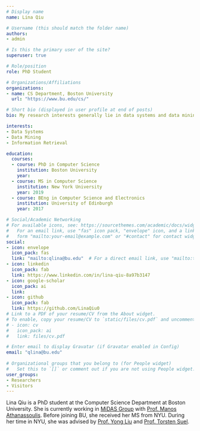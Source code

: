 ```yaml
---
# Display name
name: Lina Qiu

# Username (this should match the folder name)
authors:
- admin

# Is this the primary user of the site?
superuser: true

# Role/position
role: PhD Student

# Organizations/Affiliations
organizations:
- name: CS Department, Boston University
  url: "https://www.bu.edu/cs/"

# Short bio (displayed in user profile at end of posts)
bio: My research interests generally lie in data systems and data mining.

interests:
- Data Systems
- Data Mining
- Information Retrieval

education:
  courses:
  - course: PhD in Computer Science
    institution: Boston University
    year:
  - course: MS in Computer Science
    institution: New York University
    year: 2019
  - course: BEng in Computer Science and Electronics
    institution: University of Edinburgh
    year: 2017

# Social/Academic Networking
# For available icons, see: https://sourcethemes.com/academic/docs/widgets/#icons
#   For an email link, use "fas" icon pack, "envelope" icon, and a link in the
#   form "mailto:your-email@example.com" or "#contact" for contact widget.
social:
- icon: envelope
  icon_pack: fas
  link: "mailto:qlina@bu.edu"  # For a direct email link, use "mailto:test@example.org".
- icon: linkedin
  icon_pack: fab
  link: https://www.linkedin.com/in/lina-qiu-8a97b3147
- icon: google-scholar
  icon_pack: ai
  link: 
- icon: github
  icon_pack: fab
  link: https://github.com/LinaQiu0
# Link to a PDF of your resume/CV from the About widget.
# To enable, copy your resume/CV to `static/files/cv.pdf` and uncomment the lines below.  
# - icon: cv
#   icon_pack: ai
#   link: files/cv.pdf

# Enter email to display Gravatar (if Gravatar enabled in Config)
email: "qlina@bu.edu"
  
# Organizational groups that you belong to (for People widget)
#   Set this to `[]` or comment out if you are not using People widget.  
user_groups:
- Researchers
- Visitors
---
```


Lina Qiu is a PhD student at the Computer Science Department at Boston University. She is currently working in [MiDAS Group](https://midas.bu.edu) with [Prof. Manos Athanassoulis](http://manos.athanassoulis.net). Before joining BU, she received her MS from NYU. During her time in NYU, she was advised by [Prof. Yong Liu](http://eeweb.poly.edu/faculty/yongliu/) and [Prof. Torsten Suel](http://engineering.nyu.edu/~suel/).
